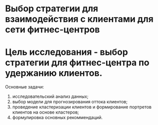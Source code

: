 # Выбор стратегии для взаимодействия с клиентами для сети фитнес-центров
# Цель исследования - выбор стратегии для фитнес-центра по удержанию клиентов.
 Основные задачи:
1. исследовательский анализ данных;
2. выбор модели для прогнозирования оттока клиентов;
3. проведение кластеризации клиентов и формирование портретов клиентов на основе кластеров; 
4. формулировка основных рекоммендаций.
